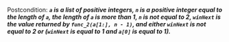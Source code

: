 Postcondition: ***`a` is a list of positive integers, `n` is a positive integer equal to the length of `a`, the length of `a` is more than 1, `n` is not equal to 2, `winNext` is the value returned by `func_2(a[1:], n - 1)`, and either `winNext` is not equal to 2 or (`winNext` is equal to 1 and `a[0]` is equal to 1).***
